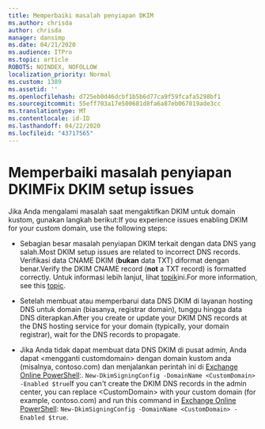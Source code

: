 ```yaml
---
title: Memperbaiki masalah penyiapan DKIM
ms.author: chrisda
author: chrisda
manager: dansimp
ms.date: 04/21/2020
ms.audience: ITPro
ms.topic: article
ROBOTS: NOINDEX, NOFOLLOW
localization_priority: Normal
ms.custom: 1389
ms.assetid: ''
ms.openlocfilehash: d725eb0d46dcbf1b5b6d77ca9f59fcafa5298bf1
ms.sourcegitcommit: 55eff703a17e500681d8fa6a87eb067019ade3cc
ms.translationtype: MT
ms.contentlocale: id-ID
ms.lasthandoff: 04/22/2020
ms.locfileid: "43717565"
---
```

# <a name="fix-dkim-setup-issues"></a><span data-ttu-id="986ad-102">Memperbaiki masalah penyiapan DKIM</span><span class="sxs-lookup"><span data-stu-id="986ad-102">Fix DKIM setup issues</span></span>

<span data-ttu-id="986ad-103">Jika Anda mengalami masalah saat mengaktifkan DKIM untuk domain kustom, gunakan langkah berikut:</span><span class="sxs-lookup"><span data-stu-id="986ad-103">If you experience issues enabling DKIM for your custom domain, use the following steps:</span></span>

- <span data-ttu-id="986ad-104">Sebagian besar masalah penyiapan DKIM terkait dengan data DNS yang salah.</span><span class="sxs-lookup"><span data-stu-id="986ad-104">Most DKIM setup issues are related to incorrect DNS records.</span></span> <span data-ttu-id="986ad-105">Verifikasi data CNAME DKIM (**bukan** data TXT) diformat dengan benar.</span><span class="sxs-lookup"><span data-stu-id="986ad-105">Verify the DKIM CNAME record (**not** a TXT record) is formatted correctly.</span></span> <span data-ttu-id="986ad-106">Untuk informasi lebih lanjut, lihat [topik](https://docs.microsoft.com/office365/SecurityCompliance/use-dkim-to-validate-outbound-email#what-you-need-to-do-to-manually-set-up-dkim-in-office-365)ini.</span><span class="sxs-lookup"><span data-stu-id="986ad-106">For more information, see this [topic](https://docs.microsoft.com/office365/SecurityCompliance/use-dkim-to-validate-outbound-email#what-you-need-to-do-to-manually-set-up-dkim-in-office-365).</span></span>

- <span data-ttu-id="986ad-107">Setelah membuat atau memperbarui data DNS DKIM di layanan hosting DNS untuk domain (biasanya, registrar domain), tunggu hingga data DNS diterapkan.</span><span class="sxs-lookup"><span data-stu-id="986ad-107">After you create or update your DKIM DNS records at the DNS hosting service for your domain (typically, your domain registrar), wait for the DNS records to propagate.</span></span>

- <span data-ttu-id="986ad-108">Jika Anda tidak dapat membuat data DNS DKIM di pusat admin, Anda dapat \<mengganti customdomain\> dengan domain kustom anda (misalnya, contoso.com) dan menjalankan perintah ini di [Exchange Online PowerShell](https://docs.microsoft.com/powershell/exchange/exchange-online/connect-to-exchange-online-powershell/connect-to-exchange-online-powershell):. `New-DkimSigningConfig -DomainName <CustomDomain> -Enabled $true`</span><span class="sxs-lookup"><span data-stu-id="986ad-108">If you can't create the DKIM DNS records in the admin center, you can replace \<CustomDomain\> with your custom domain (for example, contoso.com) and run this command in [Exchange Online PowerShell](https://docs.microsoft.com/powershell/exchange/exchange-online/connect-to-exchange-online-powershell/connect-to-exchange-online-powershell): `New-DkimSigningConfig -DomainName <CustomDomain> -Enabled $true`.</span></span>
